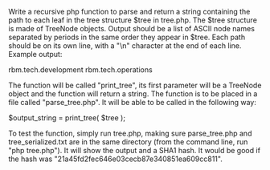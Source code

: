 Write a recursive php function to parse and return a string containing the path to each leaf in the tree structure $tree in tree.php.  The $tree structure is made of TreeNode objects.  Output should be a list of ASCII node names separated by periods in the same order they appear in $tree.  Each path should be on its own line, with a "\n" character at the end of each line.  Example output:

rbm.tech.development
rbm.tech.operations

The function will be called "print_tree", its first parameter will be a TreeNode object and the function will return a string.  The function is to be placed in a file called "parse_tree.php".  It will be able to be called in the following way:

$output_string = print_tree( $tree );

To test the function, simply run tree.php, making sure parse_tree.php and tree_serialized.txt are in the same directory (from the command line, run "php tree.php").  It will show the output and a SHA1 hash.  It would be good if the hash was "21a45fd2fec646e03cecb87e340851ea609cc811".